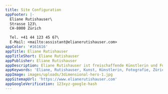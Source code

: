 ```yaml
---
title: Site Configuration
appFooter: |-
  Eliane Rutishauser\
  Strasse 123\
  CH-8000 Zürich

  Tel. +41 44 123 45 67\
  E-Mail: <mailto:assistant@elianerutishauser.com>
appColor: '#161616'
appTitle: Eliane Rutishauser
appTitleShort: Eliane Rutishauser
appPublisher: Eliane Rutishauser
appDescription: Eliane Rutishauser ist freischaffende Künstlerin und Fotografin.
appKeywords: 'Eliane, Rutishauser, Kunst, Künstlerin, Fotografie, Zürich, Berlin'
appImage: images/uploads/3dimensional-hero-1.jpg
appSitemapUrl: 'https://www.elianerutishauser.com'
appGoogleVerification: 123xyz-google-hash
---
```


